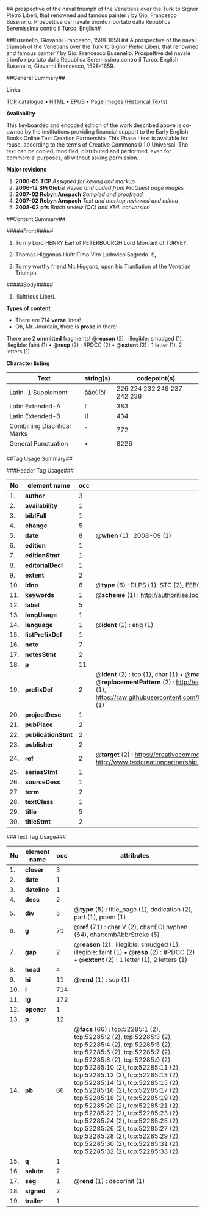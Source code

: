 #A prospective of the naval triumph of the Venetians over the Turk to Signor Pietro Liberi, that renowned and famous painter / by Gio. Francesco Busenello. Prospettive del navale trionfo riportato dalla Republica Seremissima contro il Turco. English#

##Busenello, Giovanni Francesco, 1598-1659.##
A prospective of the naval triumph of the Venetians over the Turk to Signor Pietro Liberi, that renowned and famous painter / by Gio. Francesco Busenello.
Prospettive del navale trionfo riportato dalla Republica Seremissima contro il Turco. English
Busenello, Giovanni Francesco, 1598-1659.

##General Summary##

**Links**

[TCP catalogue](http://www.ota.ox.ac.uk/tcp/)  • 
[HTML](http://tei.it.ox.ac.uk/tcp/Texts-HTML/free/A30/A30695.html)  • 
[EPUB](http://tei.it.ox.ac.uk/tcp/Texts-EPUB/free/A30/A30695.epub) • 
[Page images (Historical Texts)](https://data.historicaltexts.jisc.ac.uk/view?pubId=eebo-12004842e&pageId=eebo-12004842e-52285-1)

**Availability**

This keyboarded and encoded edition of the
	       work described above is co-owned by the institutions
	       providing financial support to the Early English Books
	       Online Text Creation Partnership. This Phase I text is
	       available for reuse, according to the terms of Creative
	       Commons 0 1.0 Universal. The text can be copied,
	       modified, distributed and performed, even for
	       commercial purposes, all without asking permission.

**Major revisions**

1. __2006-05__ __TCP__ *Assigned for keying and markup*
1. __2006-12__ __SPi Global__ *Keyed and coded from ProQuest page images*
1. __2007-02__ __Robyn Anspach__ *Sampled and proofread*
1. __2007-02__ __Robyn Anspach__ *Text and markup reviewed and edited*
1. __2008-02__ __pfs__ *Batch review (QC) and XML conversion*

##Content Summary##

#####Front#####

1. To my Lord HENRY Earl of PETERBOURGH Lord Mordant of TƲRVEY.

1. Thomas Higgonus Illuſtriſſimo Viro Ludovico Sagredo. S,

1. To my worthy friend Mr. Higgons, upon his Tranſlation of the Venetian Triumph.

#####Body#####

1. Illuſtrious Liberi.

**Types of content**

  * There are 714 **verse** lines!
  * Oh, Mr. Jourdain, there is **prose** in there!

There are 2 **ommitted** fragments! 
 @__reason__ (2) : illegible: smudged (1), illegible: faint (1)  •  @__resp__ (2) : #PDCC (2)  •  @__extent__ (2) : 1 letter (1), 2 letters (1)

**Character listing**


|Text|string(s)|codepoint(s)|
|---|---|---|
|Latin-1 Supplement|âàèùíòî|226 224 232 249 237 242 238|
|Latin Extended-A|ſ|383|
|Latin Extended-B|Ʋ|434|
|Combining             Diacritical Marks|̄|772|
|General Punctuation|•|8226|

##Tag Usage Summary##

###Header Tag Usage###

|No|element name|occ|attributes|
|---|---|---|---|
|1.|__author__|3||
|2.|__availability__|1||
|3.|__biblFull__|1||
|4.|__change__|5||
|5.|__date__|8| @__when__ (1) : 2008-09 (1)|
|6.|__edition__|1||
|7.|__editionStmt__|1||
|8.|__editorialDecl__|1||
|9.|__extent__|2||
|10.|__idno__|6| @__type__ (6) : DLPS (1), STC (2), EEBO-CITATION (1), OCLC (1), VID (1)|
|11.|__keywords__|1| @__scheme__ (1) : http://authorities.loc.gov/ (1)|
|12.|__label__|5||
|13.|__langUsage__|1||
|14.|__language__|1| @__ident__ (1) : eng (1)|
|15.|__listPrefixDef__|1||
|16.|__note__|7||
|17.|__notesStmt__|2||
|18.|__p__|11||
|19.|__prefixDef__|2| @__ident__ (2) : tcp (1), char (1)  •  @__matchPattern__ (2) : ([0-9\-]+):([0-9IVX]+) (1), (.+) (1)  •  @__replacementPattern__ (2) : http://eebo.chadwyck.com/downloadtiff?vid=$1&page=$2 (1), https://raw.githubusercontent.com/textcreationpartnership/Texts/master/tcpchars.xml#$1 (1)|
|20.|__projectDesc__|1||
|21.|__pubPlace__|2||
|22.|__publicationStmt__|2||
|23.|__publisher__|2||
|24.|__ref__|2| @__target__ (2) : https://creativecommons.org/publicdomain/zero/1.0/ (1), http://www.textcreationpartnership.org/docs/. (1)|
|25.|__seriesStmt__|1||
|26.|__sourceDesc__|1||
|27.|__term__|2||
|28.|__textClass__|1||
|29.|__title__|5||
|30.|__titleStmt__|2||


###Text Tag Usage###

|No|element name|occ|attributes|
|---|---|---|---|
|1.|__closer__|3||
|2.|__date__|1||
|3.|__dateline__|1||
|4.|__desc__|2||
|5.|__div__|5| @__type__ (5) : title_page (1), dedication (2), part (1), poem (1)|
|6.|__g__|71| @__ref__ (71) : char:V (2), char:EOLhyphen (64), char:cmbAbbrStroke (5)|
|7.|__gap__|2| @__reason__ (2) : illegible: smudged (1), illegible: faint (1)  •  @__resp__ (2) : #PDCC (2)  •  @__extent__ (2) : 1 letter (1), 2 letters (1)|
|8.|__head__|4||
|9.|__hi__|11| @__rend__ (1) : sup (1)|
|10.|__l__|714||
|11.|__lg__|172||
|12.|__opener__|1||
|13.|__p__|12||
|14.|__pb__|66| @__facs__ (66) : tcp:52285:1 (2), tcp:52285:2 (2), tcp:52285:3 (2), tcp:52285:4 (2), tcp:52285:5 (2), tcp:52285:6 (2), tcp:52285:7 (2), tcp:52285:8 (2), tcp:52285:9 (2), tcp:52285:10 (2), tcp:52285:11 (2), tcp:52285:12 (2), tcp:52285:13 (2), tcp:52285:14 (2), tcp:52285:15 (2), tcp:52285:16 (2), tcp:52285:17 (2), tcp:52285:18 (2), tcp:52285:19 (2), tcp:52285:20 (2), tcp:52285:21 (2), tcp:52285:22 (2), tcp:52285:23 (2), tcp:52285:24 (2), tcp:52285:25 (2), tcp:52285:26 (2), tcp:52285:27 (2), tcp:52285:28 (2), tcp:52285:29 (2), tcp:52285:30 (2), tcp:52285:31 (2), tcp:52285:32 (2), tcp:52285:33 (2)|
|15.|__q__|1||
|16.|__salute__|2||
|17.|__seg__|1| @__rend__ (1) : decorInit (1)|
|18.|__signed__|2||
|19.|__trailer__|1||
